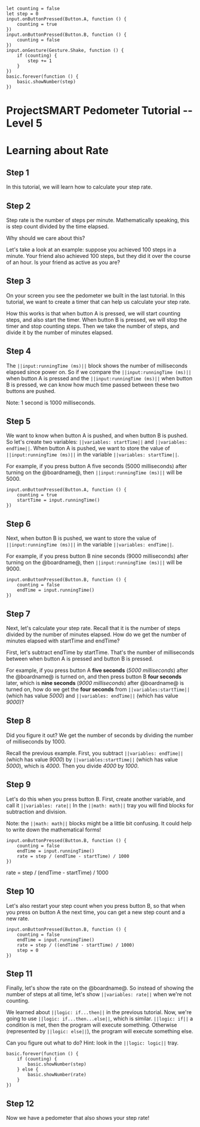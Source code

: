 ```template
let counting = false
let step = 0
input.onButtonPressed(Button.A, function () {
    counting = true
})
input.onButtonPressed(Button.B, function () {
    counting = false
})
input.onGesture(Gesture.Shake, function () {
    if (counting) {
        step += 1
    }
})
basic.forever(function () {
    basic.showNumber(step)
})
```

# ProjectSMART Pedometer Tutorial -- Level 5
# Learning about Rate

## Step 1

In this tutorial, we will learn how to calculate your step rate.

## Step 2

Step rate is the number of steps per minute. Mathematically speaking, this is step count divided by the time elapsed.

Why should we care about this?

Let's take a look at an example: suppose you achieved 100 steps in a minute.
Your friend also achieved 100 steps, but they did it over the course of an hour.
Is your friend as active as you are?

## Step 3

On your screen you see the pedometer we built in the last tutorial.
In this tutorial, we want to create a timer that can help us calculate your step rate.

How this works is that when button A is pressed, we will start counting steps, and also start the timer.
When button B is pressed, we will stop the timer and stop counting steps.
Then we take the number of steps, and divide it by the number of minutes elapsed.

## Step 4

The ``||input:runningTime (ms)||`` block shows the number of milliseconds elapsed since power on.
So if we compare the ``||input:runningTime (ms)||`` when button A is pressed and the ``||input:runningTime (ms)||`` when button B is pressed,
we can know how much time passed between these two buttons are pushed.

Note: 1 second is 1000 milliseconds.

## Step 5

We want to know when button A is pushed, and when button B is pushed.
So let's create two variables: ``||variables: startTime||`` and ``||variables: endTime||``.
When button A is pushed, we want to store the value of ``||input:runningTime (ms)||`` in the variable
``||variables: startTime||``.

For example, if you press button A five seconds (5000 milliseconds) after turning on the @boardname@,
then ``||input:runningTime (ms)||`` will be 5000.

```blocks
input.onButtonPressed(Button.A, function () {
    counting = true
    startTime = input.runningTime()
})
```

## Step 6

Next, when button B is pushed, we want to store the value of ``||input:runningTime (ms)||`` in the variable
``||variables: endTime||``.

For example, if you press button B nine seconds (9000 milliseconds) after turning on the @boardname@,
then ``||input:runningTime (ms)||`` will be 9000.

```blocks
input.onButtonPressed(Button.B, function () {
    counting = false
    endTime = input.runningTime()
})
```

## Step 7

Next, let's calculate your step rate.
Recall that it is the number of steps divided by the number of minutes elapsed.
How do we get the number of minutes elapsed with startTime and endTime?

First, let's subtract endTime by startTime. That's the number of milliseconds between when button A is pressed and button B is pressed.

For example, if you press button A **five seconds** (*5000 milliseconds*) after the @boardname@ is turned on,
and then press button B **four seconds** later, which is **nine seconds** (*9000 milliseconds*) after @boardname@ is turned on,
how do we get the **four seconds** from ``||variables:startTime||`` (which has value *5000*) and ``||variables: endTime||`` (which has value *9000*)?

## Step 8

Did you figure it out?
We get the number of seconds by dividing the number of milliseconds by 1000.

Recall the previous example.
First, you subtract ``||variables: endTime||`` (which has value *9000*) by ``||variables:startTime||`` (which has value *5000*), which is *4000*.
Then you divide *4000* by *1000*.

## Step 9

Let's do this when you press button B.
First, create another variable, and call it ``||variables: rate||``
In the ``||math: math||`` tray you will find blocks for subtraction and division.

Note: the ``||math: math||`` blocks might be a little bit confusing. It could help to write down the mathematical forms! 

```blocks
input.onButtonPressed(Button.B, function () {
    counting = false
    endTime = input.runningTime()
    rate = step / (endTime - startTime) / 1000
})
```
rate = step / (endTime - startTime) / 1000

## Step 10

Let's also restart your step count when you press button B,
so that when you press on button A the next time, you can get a new step count and a new rate.

```blocks
input.onButtonPressed(Button.B, function () {
    counting = false
    endTime = input.runningTime()
    rate = step / ((endTime - startTime) / 1000)
    step = 0
})
```

## Step 11

Finally, let's show the rate on the @boardname@.
So instead of showing the number of steps at all time, let's show ``||variables: rate||`` when we're not counting.

We learned about ``||logic: if...then||`` in the previous tutorial.
Now, we're going to use ``||logic: if...then...else||``, which is similar. ``||logic: if||`` a condition is met, then the program will execute something.
Otherwise (represented by ``||logic: else||``), the program will execute something else.

Can you figure out what to do?
Hint: look in the ``||logic: logic||`` tray.

```block
basic.forever(function () {
    if (counting) {
        basic.showNumber(step)
    } else {
        basic.showNumber(rate)
    }
})
```

## Step 12

Now we have a pedometer that also shows your step rate!

